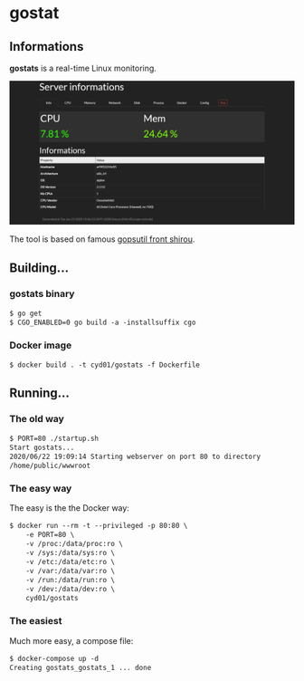 # gostat

## Informations

**gostats** is a real-time Linux monitoring.

![](gostats.png)

The tool is based on famous [gopsutil front shirou](https://github.com/shirou/gopsutil).

## Building...

### gostats binary

```
$ go get
$ CGO_ENABLED=0 go build -a -installsuffix cgo
```

### Docker image

```
$ docker build . -t cyd01/gostats -f Dockerfile
```


## Running...

### The old way

```
$ PORT=80 ./startup.sh
Start gostats...
2020/06/22 19:09:14 Starting webserver on port 80 to directory /home/public/wwwroot
```

### The easy way

The easy is the the Docker way:

```
$ docker run --rm -t --privileged -p 80:80 \
	-e PORT=80 \
	-v /proc:/data/proc:ro \
	-v /sys:/data/sys:ro \
	-v /etc:/data/etc:ro \
	-v /var:/data/var:ro \
	-v /run:/data/run:ro \
	-v /dev:/data/dev:ro \
	cyd01/gostats
```

### The easiest

Much more easy, a compose file:

```
$ docker-compose up -d
Creating gostats_gostats_1 ... done
```

